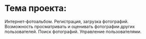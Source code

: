 # Тема проекта:
Интернет-фотоальбом. 
Регистрация, загрузка фотографий.
Возможность просматривать и оценивать фотографии других пользователей.
Поиск фотографий. Управление пользователями.
